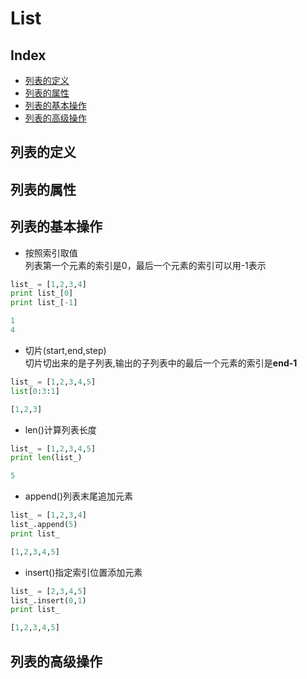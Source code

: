  List
 ===
 
 Index
 ---
 <!-- TOC -->
 
 * [列表的定义]()
 * [列表的属性]()
 * [列表的基本操作]()
 * [列表的高级操作]()
 
 <!-- TOC -->
 
 ## 列表的定义
 ## 列表的属性
 ## 列表的基本操作
 * 按照索引取值</br>
 列表第一个元素的索引是0，最后一个元素的索引可以用-1表示
 ```python
list_ = [1,2,3,4]
print list_[0]
print list_[-1]
 
 1
 4
 ```
 * 切片(start,end,step)</br>
 切片切出来的是子列表,输出的子列表中的最后一个元素的索引是**end-1**
 ```python
list_ = [1,2,3,4,5]
list[0:3:1]
 
 [1,2,3]
 ```
 * len()计算列表长度
 ```python
 list_ = [1,2,3,4,5]
 print len(list_)
 
 5
 ```
 * append()列表末尾追加元素
 ```python
 list_ = [1,2,3,4]
 list_.append(5)
 print list_
 
 [1,2,3,4,5]
 ```
 * insert()指定索引位置添加元素
 ```python
 list_ = [2,3,4,5]
 list_.insert(0,1)
 print list_
 
 [1,2,3,4,5]
 ```
 
 
 
 
 
 
 
 ## 列表的高级操作
